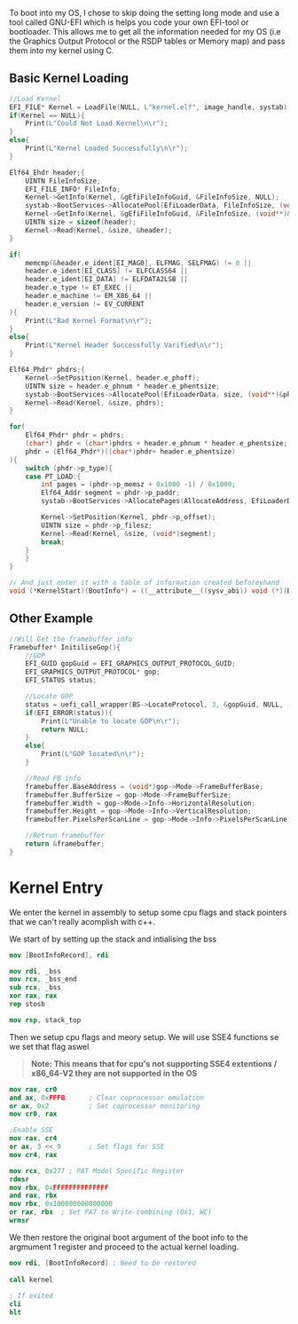 To boot into my OS, I chose to skip doing the setting long mode and use a tool called GNU-EFI which is helps you code your own EFI-tool or bootloader. This allows me to get all the information needed for my OS (i.e the Graphics Output Protocol or the RSDP tables or Memory map) and pass them into my kernel using C.

## Basic Kernel Loading
```C TI="Get File"
//Load Kernel
EFI_FILE* Kernel = LoadFile(NULL, L"kernel.elf", image_handle, systab);
if(Kernel == NULL){
	Print(L"Could Not Load Kernel\n\r");
}
else{
	Print(L"Kernel Loaded Successfully\n\r");
}
```

```C TI="Read it to a elf object to be entered"
Elf64_Ehdr header;{
	UINTN FileInfoSize;
	EFI_FILE_INFO* FileInfo;
	Kernel->GetInfo(Kernel, &gEfiFileInfoGuid, &FileInfoSize, NULL);
	systab->BootServices->AllocatePool(EfiLoaderData, FileInfoSize, (void**)&FileInfo);
	Kernel->GetInfo(Kernel, &gEfiFileInfoGuid, &FileInfoSize, (void**)&FileInfo);
	UINTN size = sizeof(header);
	Kernel->Read(Kernel, &size, &header);
}

if(
	memcmp(&header.e_ident[EI_MAG0], ELFMAG, SELFMAG) != 0 ||
	header.e_ident[EI_CLASS] != ELFCLASS64 ||
	header.e_ident[EI_DATA] != ELFDATA2LSB ||
	header.e_type != ET_EXEC ||
	header.e_machine != EM_X86_64 ||
	header.e_version != EV_CURRENT
){
	Print(L"Bad Kernel Format\n\r");
}
else{
	Print(L"Kernel Header Successfully Varified\n\r");
}

Elf64_Phdr* phdrs;{
	Kernel->SetPosition(Kernel, header.e_phoff);
	UINTN size = header.e_phnum * header.e_phentsize;
	systab->BootServices->AllocatePool(EfiLoaderData, size, (void**)&phdrs);
	Kernel->Read(Kernel, &size, phdrs);
}

for(
	Elf64_Phdr* phdr = phdrs;
	(char*) phdr < (char*)phdrs + header.e_phnum * header.e_phentsize;
	phdr = (Elf64_Phdr*)((char*)phdr+ header.e_phentsize)
){
	switch (phdr->p_type){
	case PT_LOAD:{
		int pages = (phdr->p_memsz + 0x1000 -1) / 0x1000;
		Elf64_Addr segment = phdr->p_paddr;
		systab->BootServices->AllocatePages(AllocateAddress, EfiLoaderData, pages, &segment);

		Kernel->SetPosition(Kernel, phdr->p_offset);
		UINTN size = phdr->p_filesz;
		Kernel->Read(Kernel, &size, (void*)segment);
		break;
	}
	}
}

// And just enter it with a table of information created beforeyhand
void (*KernelStart)(BootInfo*) = ((__attribute__((sysv_abi)) void (*)(BootInfo*) ) header.e_entry);
```

## Other Example
```C TI="GOP Gathering"
//Will Get the framebuffer info
Framebuffer* InitiliseGop(){
	//GOP
	EFI_GUID gopGuid = EFI_GRAPHICS_OUTPUT_PROTOCOL_GUID;
	EFI_GRAPHICS_OUTPUT_PROTOCOL* gop;
	EFI_STATUS status;

	//Locate GOP
	status = uefi_call_wrapper(BS->LocateProtocol, 3, &gopGuid, NULL, (void**)&gop);
	if(EFI_ERROR(status)){
		Print(L"Unable to locate GOP\n\r");
		return NULL;
	}
	else{
		Print(L"GOP located\n\r");
	}

	//Read FB info
	framebuffer.BaseAddress = (void*)gop->Mode->FrameBufferBase;
	framebuffer.BufferSize = gop->Mode->FrameBufferSize;
	framebuffer.Width = gop->Mode->Info->HorizontalResolution;
	framebuffer.Height = gop->Mode->Info->VerticalResolution;
	framebuffer.PixelsPerScanLine = gop->Mode->Info->PixelsPerScanLine;

	//Retrun framebuffer
	return &framebuffer;
}
```

# Kernel Entry
We enter the kernel in assembly to setup some cpu flags and stack pointers that we can't really acomplish with c++.

We start of by setting up the stack and intialising the bss
``` NASM
mov [BootInfoRecord], rdi

mov rdi, _bss
mov rcx, _bss_end
sub rcx, _bss
xor rax, rax
rep stosb

mov rsp, stack_top
```

Then we setup cpu flags and meory setup. We will use SSE4 functions se we set that flag aswel
> **Note: This means that for cpu's not supporting SSE4 extentions / x86_64-V2 they are not supported in the OS**
```NASM
mov rax, cr0
and ax, 0xFFFB      ; Clear coprocessor emulation
or ax, 0x2          ; Set coprocessor monitoring
mov cr0, rax

;Enable SSE
mov rax, cr4
or ax, 3 << 9       ; Set flags for SSE
mov cr4, rax

mov rcx, 0x277 ; PAT Model Specific Register
rdmsr
mov rbx, 0xFFFFFFFFFFFFFF
and rax, rbx
mov rbx, 0x100000000000000
or rax, rbx  ; Set PA7 to Write-combining (0x1, WC)
wrmsr
```

We then restore the original boot argument of the boot info to the argmument 1 register and proceed to the actual kernel loading.
```NASM
mov rdi, [BootInfoRecord] ; Need to be restored
    
call kernel
    
; If exited
cli
hlt
```
